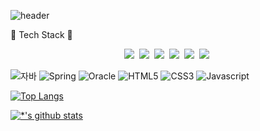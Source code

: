 ![header](https://capsule-render.vercel.app/api?type=waving&color=gradient&height=200&section=header&text=Junior%20Backend%20Developer!!&fontSize=50&animation=fadeIn&reversal=true&fontColor=d6ace6) 



:wrench: Tech Stack :wrench:
<p align="center">
<img src="https://img.shields.io/badge/-Java-007396?style=flat&logo=Java&logoColor=ffffff">&nbsp;
<img src="https://img.shields.io/badge/-Spring-6DB33F?style=for-the-badge&logo=Spring&logoColor=white">&nbsp;
<img src="https://img.shields.io/badge/-Oracle-F80000?style=flat-square&logo=Oracle&logoColor=white">&nbsp;
<img src="https://img.shields.io/badge/-HTML5-E34F26?style=flat-square&logo=HTML5&logoColor=white">&nbsp;
<img src="https://img.shields.io/badge/-CSS3-1572B6?style=flat-square&logo=CSS3&logoColor=white">&nbsp; 
<img src="https://img.shields.io/badge/-JavaScript-F7DF1E?style=flat-square&logo=JavaScript&logoColor=white">&nbsp;    
</p>


![자바](https://img.shields.io/badge/-Java-007396?style=flat&logo=Java&logoColor=ffffff)
![Spring](https://img.shields.io/badge/-Spring-6DB33F?style=for-the-badge&logo=Spring&logoColor=white)
![Oracle](https://img.shields.io/badge/-Oracle-F80000?style=flat-square&logo=Oracle&logoColor=white)
![HTML5](https://img.shields.io/badge/-HTML5-E34F26?style=flat-square&logo=HTML5&logoColor=white)
![CSS3](https://img.shields.io/badge/-CSS3-1572B6?style=flat-square&logo=CSS3&logoColor=white)
![Javascript](https://img.shields.io/badge/-JavaScript-F7DF1E?style=flat-square&logo=JavaScript&logoColor=white)  


[![Top Langs](https://github-readme-stats.vercel.app/api/top-langs/?username=KuMinSOO)](https://github.com/KuMinSOO/github-readme-stats)

[![*'s github stats](https://github-readme-stats.vercel.app/api?username=KuMinSOO)](https://github.com/KuMinSOO)





